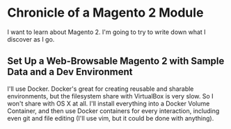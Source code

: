 # Chronicle of a Magento 2 Module

I want to learn about Magento 2. I'm going to try to write down what I discover as I go.

## Set Up a Web-Browsable Magento 2 with Sample Data and a Dev Environment

I'll use Docker. Docker's great for creating reusable and sharable environments, but the filesystem share with VirtualBox is very slow. So I won't share with OS X at all. I'll install everything into a Docker Volume Container, and then use Docker containers for every interaction, including even git and file editing (I'll use vim, but it could be done with anything).
